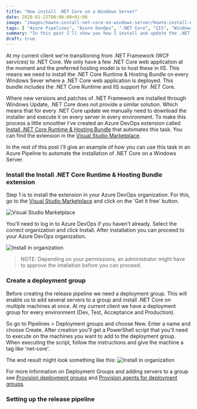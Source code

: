```yaml
---
title: "How install .NET Core on a Windows Server"
date: 2020-01-22T00:00:00+01:00
image: "images/howto-install-net-core-on-windows-server/howto-install-net-core-on-windows-server.jpg"
tags: [ "Azure Pipelines", "Azure DevOps", ".NET Core", "IIS", "Windows Server" ]
summary: "In this post I'll show you how I install and update the .NET Core Runtime & Hosting Bundle on Windows Servers using Azure Pipelines."
draft: true
---
```


At my current client we're transitioning from .NET Framework (WCF services) to .NET Core. We only have a few .NET Core web application at the moment and the preferred hosting model is to host these in IIS. This means we need to install the .NET Core Runtime & Hosting Bundle on every Windows Sever where a .NET Core web application is deployed. This bundle includes the .NET Core Runtime and IIS support for .NET Core.

Where new versions and patches of .NET Framework are installed through Windows Update, .NET Core does not provide a similar solution. Which means that for every .NET Core update we manually need to download the installer and execute it on every server in every environment. To make this process a little smoother I've created an Azure DevOps extension called [Install .NET Core Runtime & Hosting Bundle](https://marketplace.visualstudio.com/items?itemName=rbosma.InstallNetCoreRuntimeAndHosting) that automates this task. You can find the extension in the [Visual Studio Marketplace](https://marketplace.visualstudio.com/items?itemName=rbosma.InstallNetCoreRuntimeAndHosting).

In the rest of this post I'll give an example of how you can use this task in an Azure Pipeline to automate the installation of .NET Core on a Windows Server.

### Install the Install .NET Core Runtime & Hosting Bundle extension

Step 1 is to install the extension in your Azure DevOps organization. For this, go to the [Visual Studio Marketplace](https://marketplace.visualstudio.com/items?itemName=rbosma.InstallNetCoreRuntimeAndHosting) and click on the 'Get it free' button. 

![Visual Studio Marketplace](../../../../../images/howto-install-net-core-on-windows-server/visual-studio-marketplace.png)

You'll need to log in to Azure DevOps if you haven't already. Select the correct organization and click Install. After installation you can proceed to your Azure DevOps organization.

![Install in organization](../../../../../images/howto-install-net-core-on-windows-server/install-in-azure-devops-organization.png)

> NOTE: Depending on your permissions, an administrator might have to approve the intallation before you can proceed.

### Create a deployment group

Before creating the release pipeline we need a deployment group. This will enable us to add several servers to a group and install .NET Core on multiple machines at once. At my current client we have a deployment group for every environment (Dev, Test, Acceptance and Production).

So go to Pipelines > Deployment groups and choose New. Enter a name and choose Create. After creation you'll get a PowerShell script that you'll need to execute on the machines you want to add to the deployment group. When executing the script, follow the instructions and give the machine a tag like 'net-core'.

The end result might look something like this:
![Install in organization](../../../../../images/howto-install-net-core-on-windows-server/deployment-group.png)

For more information on Deployment Groups and adding servers to a group see [Provision deployment groups](https://docs.microsoft.com/en-us/azure/devops/pipelines/release/deployment-groups) and [Provision agents for deployment groups](https://docs.microsoft.com/en-us/azure/devops/pipelines/release/deployment-groups/howto-provision-deployment-group-agents).

### Setting up the release pipeline

